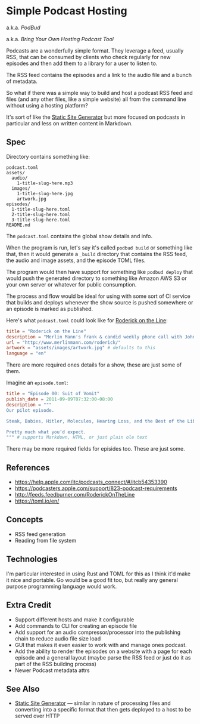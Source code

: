 # Simple Podcast Hosting

a.k.a. _PodBud_

a.k.a. _Bring Your Own Hosting Podcast Tool_

Podcasts are a wonderfully simple format. They leverage a feed, usually RSS, that can be consumed by clients who check regularly for new episodes and then add them to a library for a user to listen to.

The RSS feed contains the episodes and a link to the audio file and a bunch of metadata.

So what if there was a simple way to build and host a podcast RSS feed and files (and any other files, like a simple website) all from the command line without using a hosting platform?

It's sort of like the [Static Site Generator](./static-site-generator.md) but more focused on podcasts in particular and less on written content in Markdown.

## Spec

Directory contains something like:

```
podcast.toml
assets/
  audio/
    1-title-slug-here.mp3
  images/
    1-title-slug-here.jpg
    artwork.jpg
episodes/
  1-title-slug-here.toml
  2-title-slug-here.toml
  3-title-slug-here.toml
README.md
```

The `podcast.toml` contains the global show details and info.

When the program is run, let's say it's called `podbud build` or something like that, then it would generate a `_build` directory that contains the RSS feed, the audio and image assets, and the episode TOML files.

The program would then have support for something like `podbud deploy` that would push the generated directory to something like Amazon AWS S3 or your own server or whatever for public consumption.

The process and flow would be ideal for using with some sort of CI service that builds and deploys whenever the show source is pushed somewhere or an episode is marked as published.

Here's what `podcast.toml` could look like for [Roderick on the Line](http://www.merlinmann.com/roderick/):

``` toml
title = "Roderick on the Line"
description = "Merlin Mann's frank & candid weekly phone call with John Roderick of The Long Winters"
url = "http://www.merlinmann.com/roderick/"
artwork = "assets/images/artwork.jpg" # defaults to this
language = "en"
```

There are more required ones details for a show, these are just some of them.

Imagine an `episode.toml`:

``` toml
title = "Episode 00: Suit of Vomit"
publish_date = 2011-09-09T07:32:00-08:00
description = """
Our pilot episode.

Steak, Babies, Hitler, Molecules, Hearing Loss, and the Best of the Liberal Arts.

Pretty much what you’d expect.
""" # supports Markdown, HTML, or just plain ole text
```

There may be more required fields for episides too. These are just some.

## References

- https://help.apple.com/itc/podcasts_connect/#/itcb54353390
- https://podcasters.apple.com/support/823-podcast-requirements
- http://feeds.feedburner.com/RoderickOnTheLine
- https://toml.io/en/

## Concepts

- RSS feed generation
- Reading from file system

## Technologies

I'm particular interested in using Rust and TOML for this as I think it'd make it nice and portable. Go would be a good fit too, but really any general purpose programming language would work.

## Extra Credit

- Support different hosts and make it configurable
- Add commands to CLI for creating an episode file
- Add support for an audio compressor/processor into the publishing chain to reduce audio file size load
- GUI that makes it even easier to work with and manage ones podcast.
- Add the ability to render the episodes on a website with a page for each episode and a general layout (maybe parse the RSS feed or just do it as part of the RSS building process)
- Newer Podcast metadata attrs

## See Also

- [Static Site Generator](./static-site-generator.md) — similar in nature of processing files and converting into a specific format that then gets deployed to a host to be served over HTTP
